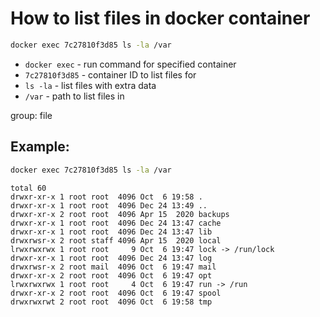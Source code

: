 # How to list files in docker container

```bash
docker exec 7c27810f3d85 ls -la /var
```

- `docker exec` - run command for specified container
- `7c27810f3d85` - container ID to list files for
- `ls -la` - list files with extra data
- `/var` - path to list files in

group: file

## Example: 
```bash
docker exec 7c27810f3d85 ls -la /var
```
```
total 60
drwxr-xr-x 1 root root  4096 Oct  6 19:58 .
drwxr-xr-x 1 root root  4096 Dec 24 13:49 ..
drwxr-xr-x 2 root root  4096 Apr 15  2020 backups
drwxr-xr-x 1 root root  4096 Dec 24 13:47 cache
drwxr-xr-x 1 root root  4096 Dec 24 13:47 lib
drwxrwsr-x 2 root staff 4096 Apr 15  2020 local
lrwxrwxrwx 1 root root     9 Oct  6 19:47 lock -> /run/lock
drwxr-xr-x 1 root root  4096 Dec 24 13:47 log
drwxrwsr-x 2 root mail  4096 Oct  6 19:47 mail
drwxr-xr-x 2 root root  4096 Oct  6 19:47 opt
lrwxrwxrwx 1 root root     4 Oct  6 19:47 run -> /run
drwxr-xr-x 2 root root  4096 Oct  6 19:47 spool
drwxrwxrwt 2 root root  4096 Oct  6 19:58 tmp
```
